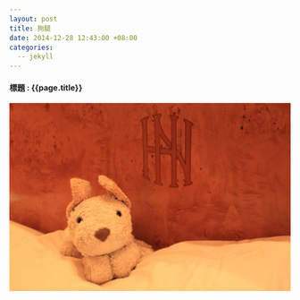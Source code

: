 ```yaml
---
layout: post
title: 狗腿
date: 2014-12-28 12:43:00 +08:00
categories:
  -- jekyll
---
```

#### 標題 : {{page.title}} ####

![Bilby Stampede](../images/little_dog.jpg)
